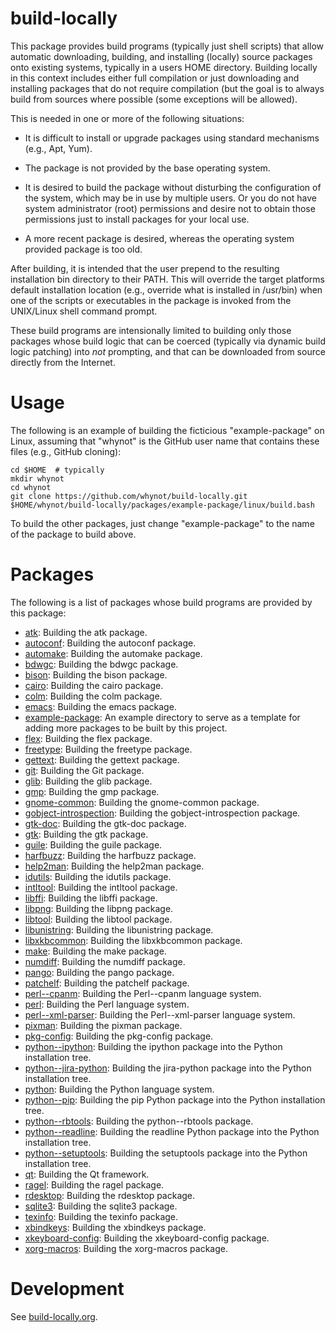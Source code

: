 build-locally
=============

This package provides build programs (typically just shell scripts)
that allow automatic downloading, building, and installing (locally)
source packages onto existing systems, typically in a users HOME
directory. Building locally in this context includes either full
compilation or just downloading and installing packages that do not
require compilation (but the goal is to always build from sources
where possible (some exceptions will be allowed).

This is needed in one or more of the following situations:

- It is difficult to install or upgrade packages using standard
  mechanisms (e.g., Apt, Yum).

- The package is not provided by the base operating system.

- It is desired to build the package without disturbing the
  configuration of the system, which may be in use by multiple
  users. Or you do not have system administrator (root) permissions
  and desire not to obtain those permissions just to install packages
  for your local use.

- A more recent package is desired, whereas the operating system
  provided package is too old.

After building, it is intended that the user prepend to the resulting
installation bin directory to their PATH. This will override the
target platforms default installation location (e.g., override what is
installed in /usr/bin) when one of the scripts or executables in the
package is invoked from the UNIX/Linux shell command prompt.

These build programs are intensionally limited to building only those
packages whose build logic that can be coerced (typically via dynamic
build logic patching) into *not* prompting, and that can be downloaded
from source directly from the Internet.


Usage
=====

The following is an example of building the ficticious
"example-package" on Linux, assuming that "whynot" is the GitHub user
name that contains these files (e.g., GitHub cloning):

    cd $HOME  # typically
    mkdir whynot
    cd whynot
    git clone https://github.com/whynot/build-locally.git
    $HOME/whynot/build-locally/packages/example-package/linux/build.bash

To build the other packages, just change "example-package" to the name of
the package to build above.

Packages
========

The following is a list of packages whose build programs are provided by this package:

* [atk](packages/atk/README.md): Building the atk package.
* [autoconf](packages/autoconf/README.md): Building the autoconf package.
* [automake](packages/automake/README.md): Building the automake package.
* [bdwgc](packages/bdwgc/README.md): Building the bdwgc package.
* [bison](packages/bison/README.md): Building the bison package.
* [cairo](packages/cairo/README.md): Building the cairo package.
* [colm](packages/colm/README.md): Building the colm package.
* [emacs](packages/emacs/README.md): Building the emacs package.
* [example-package](packages/example-package/README.md): An example directory to serve as a template for adding more packages to be built by this project.
* [flex](packages/flex/README.md): Building the flex package.
* [freetype](packages/freetype/README.md): Building the freetype package.
* [gettext](packages/gettext/README.md): Building the gettext package.
* [git](packages/git/README.md): Building the Git package.
* [glib](packages/glib/README.md): Building the glib package.
* [gmp](packages/gmp/README.md): Building the gmp package.
* [gnome-common](packages/gnome-common/README.md): Building the gnome-common package.
* [gobject-introspection](packages/gobject-introspection/README.md): Building the gobject-introspection package.
* [gtk-doc](packages/gtk-doc/README.md): Building the gtk-doc package.
* [gtk](packages/gtk/README.md): Building the gtk package.
* [guile](packages/guile/README.md): Building the guile package.
* [harfbuzz](packages/harfbuzz/README.md): Building the harfbuzz package.
* [help2man](packages/help2man/README.md): Building the help2man package.
* [idutils](packages/idutils/README.md): Building the idutils package.
* [intltool](packages/intltool/README.md): Building the intltool package.
* [libffi](packages/libffi/README.md): Building the libffi package.
* [libpng](packages/libpng/README.md): Building the libpng package.
* [libtool](packages/libtool/README.md): Building the libtool package.
* [libunistring](packages/libunistring/README.md): Building the libunistring package.
* [libxkbcommon](packages/libxkbcommon/README.md): Building the libxkbcommon package.
* [make](packages/make/README.md): Building the make package.
* [numdiff](packages/numdiff/README.md): Building the numdiff package.
* [pango](packages/pango/README.md): Building the pango package.
* [patchelf](packages/patchelf/README.md): Building the patchelf package.
* [perl--cpanm](packages/perl--cpanm/README.md): Building the Perl--cpanm language system.
* [perl](packages/perl/README.md): Building the Perl language system.
* [perl--xml-parser](packages/perl--xml-parser/README.md): Building the Perl--xml-parser language system.
* [pixman](packages/pixman/README.md): Building the pixman package.
* [pkg-config](packages/pkg-config/README.md): Building the pkg-config package.
* [python--ipython](packages/python--ipython/README.md): Building the ipython package into the Python installation tree.
* [python--jira-python](packages/python--jira-python/README.md): Building the jira-python package into the Python installation tree.
* [python](packages/python/README.md): Building the Python language system.
* [python--pip](packages/python--pip/README.md): Building the pip Python package into the Python installation tree.
* [python--rbtools](packages/python--rbtools/README.md): Building the python--rbtools package.
* [python--readline](packages/python--readline/README.md): Building the readline Python package into the Python installation tree.
* [python--setuptools](packages/python--setuptools/README.md): Building the setuptools package into the Python installation tree.
* [qt](packages/qt/README.md): Building the Qt framework.
* [ragel](packages/ragel/README.md): Building the ragel package.
* [rdesktop](packages/rdesktop/README.md): Building the rdesktop package.
* [sqlite3](packages/sqlite3/README.md): Building the sqlite3 package.
* [texinfo](packages/texinfo/README.md): Building the texinfo package.
* [xbindkeys](packages/xbindkeys/README.md): Building the xbindkeys package.
* [xkeyboard-config](packages/xkeyboard-config/README.md): Building the xkeyboard-config package.
* [xorg-macros](packages/xorg-macros/README.md): Building the xorg-macros package.


Development
===========

See [build-locally.org](build-locally.org).
